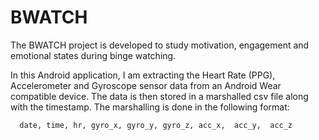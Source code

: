 # BWATCH

The BWATCH project is developed to study motivation, engagement and emotional states during binge watching.

In this Android application, I am extracting the Heart Rate (PPG), Accelerometer and Gyroscope sensor data from an Android Wear compatible device. The data is then stored in a marshalled csv file along with the timestamp. The marshalling is done in the following format:

      date, time, hr, gyro_x, gyro_y, gyro_z, acc_x,  acc_y,  acc_z
